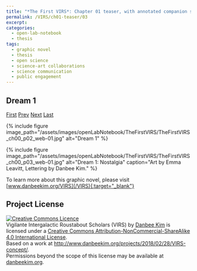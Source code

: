 ```yaml
---
title: "*The First VIRS*: Chapter 01 teaser, with annotated companion script"
permalink: /VIRS/ch01-teaser/03
excerpt: 
categories:
  - open-lab-notebook
  - thesis
tags:
  - graphic novel
  - thesis
  - open science
  - science-art collaborations
  - science communication
  - public engagement
---
```

## Dream 1

[First](/VIRS/ch01-teaser/01) [Prev](/VIRS/ch01-teaser/02) [Next](/VIRS/ch01-teaser/04) [Last](/VIRS/ch01-teaser/19)

{% include figure image_path="/assets/images/openLabNotebook/TheFirstVIRS/TheFirstVIRS_ch00_p02_web-01.jpg" alt="Dream 1" %}

{% include figure image_path="/assets/images/openLabNotebook/TheFirstVIRS/TheFirstVIRS_ch00_p03_web-01.jpg" alt="Dream 1: Nostalgia" caption="Art by Emma Leavitt, Lettering by Danbee Kim." %}

To learn more about this graphic novel, please visit [www.danbeekim.org/VIRS](/VIRS){:target="_blank"}

## Project License

<a rel="license" href="http://creativecommons.org/licenses/by-nc-sa/4.0/"><img alt="Creative Commons Licence" 
style="border-width:0" src="https://i.creativecommons.org/l/by-nc-sa/4.0/88x31.png" /></a><br /><span xmlns:dct="
http://purl.org/dc/terms/" property="dct:title">Vigilante Intergalactic Roustabout Scholars (VIRS)</span> by <a xmlns:cc="
http://creativecommons.org/ns#" href="danbeekim.org" property="cc:attributionName" rel="cc:attributionURL">Danbee Kim</a> 
is licensed under a <a rel="license" href="http://creativecommons.org/licenses/by-nc-sa/4.0/">Creative Commons 
Attribution-NonCommercial-ShareAlike 4.0 International License</a>.<br />Based on a work at <a xmlns:dct="
http://purl.org/dc/terms/" href="http://www.danbeekim.org/projects/2018/02/28/VIRS-concept/" rel="dct:source">
http://www.danbeekim.org/projects/2018/02/28/VIRS-concept/</a>.<br />Permissions beyond the scope of this license may be 
available at <a xmlns:cc="http://creativecommons.org/ns#" href="danbeekim.org" rel="cc:morePermissions">danbeekim.org</a>.
